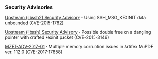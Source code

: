 ### Security Advisories

[Upstream (libssh2) Security Advisory](https://www.libssh2.org/adv_20150311.html) - Using SSH_MSG_KEXINIT data unbounded (CVE-2015-1782)

[Upstream (libssh) Security Advisory](https://www.libssh.org/2015/04/30/libssh-0-6-5-security-and-bugfix-release/) - Possible double free on a dangling pointer with crafted kexinit packet (CVE-2015-3146)

[MZET-ADV-2017-01](mzet-adv-2017-01.md) - Multiple memory corruption issues in Artifex MuPDF ver. 1.12.0 (CVE-2017-17858)
